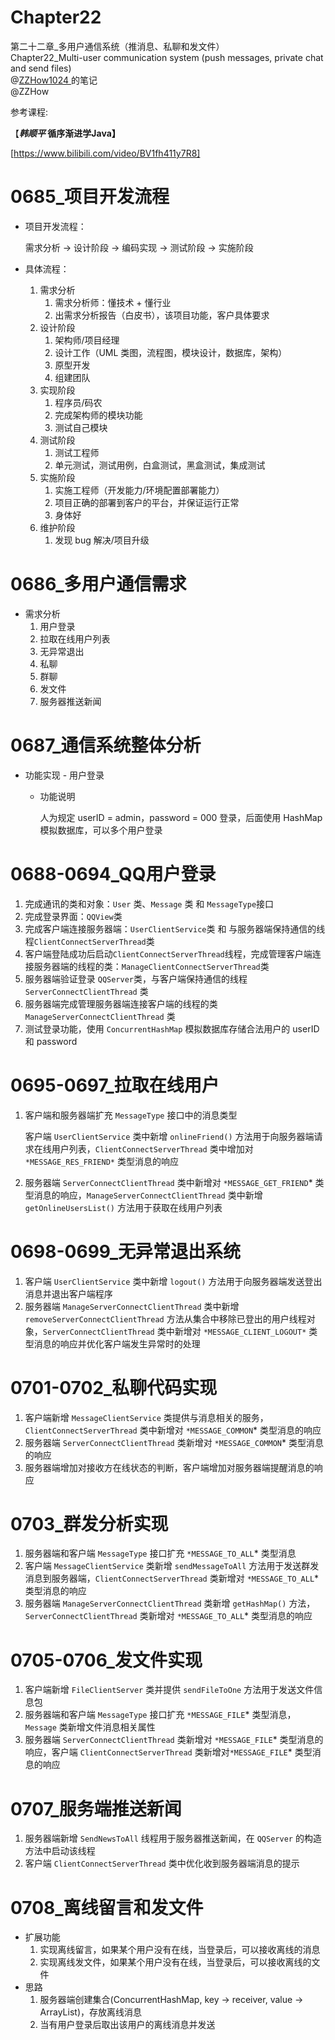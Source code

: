 # Chapter22
第二十二章_多用户通信系统（推消息、私聊和发文件）  
Chapter22_Multi-user communication system (push messages, private chat and send files)  
@[ZZHow1024  ](https://github.com/ZZHow1024)的笔记  
@ZZHow

参考课程:

【***韩顺平* 循序渐进学Java】**

[https://www.bilibili.com/video/BV1fh411y7R8]

# 0685_项目开发流程

- 项目开发流程：
    
    需求分析 → 设计阶段 → 编码实现 → 测试阶段 → 实施阶段
    
- 具体流程：
    1. 需求分析
        1. 需求分析师：懂技术 + 懂行业
        2. 出需求分析报告（白皮书），该项目功能，客户具体要求
    2. 设计阶段
        1. 架构师/项目经理
        2. 设计工作（UML 类图，流程图，模块设计，数据库，架构）
        3. 原型开发
        4. 组建团队
    3. 实现阶段
        1. 程序员/码农
        2. 完成架构师的模块功能
        3. 测试自己模块
    4. 测试阶段
        1. 测试工程师
        2. 单元测试，测试用例，白盒测试，黑盒测试，集成测试
    5. 实施阶段
        1. 实施工程师（开发能力/环境配置部署能力）
        2. 项目正确的部署到客户的平台，并保证运行正常
        3. 身体好
    6. 维护阶段
        1. 发现 bug 解决/项目升级

# 0686_多用户通信需求

- 需求分析
    1. 用户登录
    2. 拉取在线用户列表
    3. 无异常退出
    4. 私聊
    5. 群聊
    6. 发文件
    7. 服务器推送新闻

# 0687_通信系统整体分析

- 功能实现 - 用户登录
    - 功能说明
        
        人为规定 userID = admin，password = 000 登录，后面使用 HashMap 模拟数据库，可以多个用户登录
        

# 0688-0694_QQ用户登录

1. 完成通讯的类和对象：`User` 类、`Message` 类 和 `MessageType`接口
2. 完成登录界面：`QQView`类
3. 完成客户端连接服务器端：`UserClientService`类 和 与服务器端保持通信的线程`ClientConnectServerThread`类
4. 客户端登陆成功后启动`ClientConnectServerThread`线程，完成管理客户端连接服务器端的线程的类：`ManageClientConnectServerThread`类
5. 服务器端验证登录 `QQServer`类，与客户端保持通信的线程 `ServerConnectClientThread` 类
6. 服务器端完成管理服务器端连接客户端的线程的类 `ManageServerConnectClientThread` 类
7. 测试登录功能，使用 `ConcurrentHashMap` 模拟数据库存储合法用户的 userID 和 password

# 0695-0697_拉取在线用户

1. 客户端和服务器端扩充 `MessageType` 接口中的消息类型
    
    客户端 `UserClientService` 类中新增 `onlineFriend()` 方法用于向服务器端请求在线用户列表，`ClientConnectServerThread` 类中增加对 `*MESSAGE_RES_FRIEND*` 类型消息的响应
    
2. 服务器端 `ServerConnectClientThread` 类中新增对 `*MESSAGE_GET_FRIEND`* 类型消息的响应，`ManageServerConnectClientThread` 类中新增 `getOnlineUsersList()` 方法用于获取在线用户列表

# 0698-0699_无异常退出系统

1. 客户端 `UserClientService` 类中新增 `logout()` 方法用于向服务器端发送登出消息并退出客户端程序
2. 服务器端 `ManageServerConnectClientThread` 类中新增 `removeServerConnectClientThread` 方法从集合中移除已登出的用户线程对象，`ServerConnectClientThread` 类中新增对 `*MESSAGE_CLIENT_LOGOUT*` 类型消息的响应并优化客户端发生异常时的处理

# 0701-0702_私聊代码实现

1. 客户端新增 `MessageClientService` 类提供与消息相关的服务，`ClientConnectServerThread` 类中新增对 `*MESSAGE_COMMON`* 类型消息的响应
2. 服务器端 `ServerConnectClientThread` 类新增对 `*MESSAGE_COMMON`* 类型消息的响应
3. 服务器端增加对接收方在线状态的判断，客户端增加对服务器端提醒消息的响应

# 0703_群发分析实现

1. 服务器端和客户端 `MessageType` 接口扩充 `*MESSAGE_TO_ALL`* 类型消息
2. 客户端 `MessageClientService` 类新增 `sendMessageToAll` 方法用于发送群发消息到服务器端，`ClientConnectServerThread` 类新增对 `*MESSAGE_TO_ALL`* 类型消息的响应
3. 服务器端 `ManageServerConnectClientThread` 类新增 `getHashMap()` 方法，`ServerConnectClientThread` 类新增对 `*MESSAGE_TO_ALL`* 类型消息的响应

# 0705-0706_发文件实现

1. 客户端新增 `FileClientServer` 类并提供 `sendFileToOne` 方法用于发送文件信息包
2. 服务器端和客户端 `MessageType` 接口扩充 `*MESSAGE_FILE`* 类型消息，`Message` 类新增文件消息相关属性
3. 服务器端 `ServerConnectClientThread` 类新增对 `*MESSAGE_FILE`* 类型消息的响应，客户端 `ClientConnectServerThread` 类新增对`*MESSAGE_FILE`* 类型消息的响应

# 0707_服务端推送新闻

1. 服务器端新增 `SendNewsToAll` 线程用于服务器推送新闻，在 `QQServer` 的构造方法中启动该线程
2. 客户端 `ClientConnectServerThread` 类中优化收到服务器端消息的提示

# 0708_离线留言和发文件

- 扩展功能
    1. 实现离线留言，如果某个用户没有在线，当登录后，可以接收离线的消息
    2. 实现离线发文件，如果某个用户没有在线，当登录后，可以接收离线的文件
- 思路
    1. 服务器端创建集合(ConcurrentHashMap, key → receiver, value → ArrayList)，存放离线消息
    2. 当有用户登录后取出该用户的离线消息并发送
